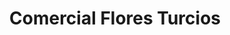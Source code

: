 ---
title: "Comercial Flores Turcios"
url: /san-miguel/comercial-flores-turcios-4a-avenida-norte/
shop: Warenhaus
---